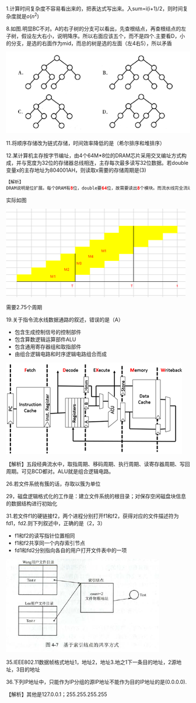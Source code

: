 1.计算时间复杂度不容易看出来的，把表达式写出来。入sum=i(i+1)/2，则时间复杂度就是$o(n^2)$

8.如图.明显BC不对。A的右子树的分支可以看出，先查根结点，再查根结点的左子树，假设左大右小，说明降序。所以右面应该五个，而不是四个.主要看D，小的分支，是选的右面作为mid，而总的树是选的左面（左4右5），所以矛盾

![](../408真题整理/真题图片/201708_1.png)

11.将顺序存储改为链式存储，时间效率降低的是（希尔排序和堆排序）

12.某计算机主存按字节编址，由4个64M*8位的DRAM芯片采用交叉编址方式构成，并与宽度为32位的存储器总线相连，主存每次最多读写32位数据。若double变量x的主存地址为804001AH，则读取x需要的存储周期是(3)

```java
【解析】
DRAM说明是位扩展。每个DRAM有8位，double要64位，故需要读出8个模块。而流水线完全流动，一个周期读4个，两个周期读完。这要考虑结尾，所以3个周期
```
实际如图

![流水线示意图](../jz_picture/3/流水线示意图.png)

需要2.75个周期

19.关于指令流水线数据通路的叙述，错误的是（A）

- 包含生成控制信号的控制部件
- 包含算数逻辑运算部件ALU
- 包含通用寄存器组和取指部件
- 由组合逻辑电路和时序逻辑电路组合而成

![](../408真题整理/真题图片/201719_1.png)

【解析】五段经典流水中，取指周期、移码周期、执行周期、读寄存器周期、写回周期。可见BCD都对。ALU就是组合逻辑电路。

26.若文件系统有簇的话，存取以簇为单位

29，磁盘逻辑格式化的工作是：建立文件系统的根目录；对保存空闲磁盘块信息的数据结构进行初始化

31.若文件f1的硬链接f2，两个进程分别打开f1和f2，获得对应的文件描述符为fd1，fd2.则下列叙述中，正确的是（2，3）

- f1和f2的读写指针位置相同
- f1和f2共享同一个内存索引节点
- fd1和fd2分别指向各自的用户打开文件表中的一项

![基于索引节点的文件共享](../os_picture/4/基于索引节点的共享方式.png)

35.IEEE802.11数据帧格式地址1，地址2，地址3.地之1下一条目的地址，2源地址，3目的地址

36.下列IP地址中，只能作为IP分组的源IP地址不能作为目的IP地址的是(0.0.0.0).

【解析】其他是127.0.0.1；255.255.255.255


